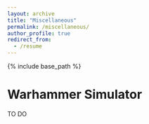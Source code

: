 ```yaml
---
layout: archive
title: "Miscellaneous"
permalink: /miscellaneous/
author_profile: true
redirect_from:
  - /resume
---
```


{% include base_path %}

Warhammer Simulator
======
TO DO
